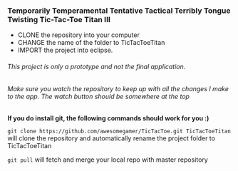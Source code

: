 ### Temporarily Temperamental Tentative Tactical Terribly Tongue Twisting Tic-Tac-Toe Titan III ######

-	CLONE the repository into your computer
-	CHANGE the name of the folder to TicTacToeTitan
-	IMPORT the project into eclipse.

###### This project is only a prototype and not the final application. 

###### Make sure you watch the repository to keep up with all the changes I make to the app. The watch button should be somewhere at the top

<strong>If you do install git, the following commands should work for you :)</strong>

<p><code>git clone https://github.com/awesomegamer/TicTacToe.git TicTacToeTitan</code> will clone the repository and automatically rename the project 
folder to TicTacToeTitan</p>
<p><code>git pull</code> will fetch and merge your local repo with master repository</p>